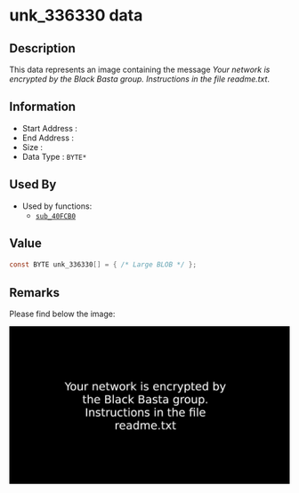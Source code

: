 # unk_336330 data

## Description

This data represents an image containing the message *Your network is encrypted by the Black Basta group. Instructions in the file readme.txt*.

## Information

* Start Address : 
* End Address : 
* Size : 
* Data Type : `BYTE*`

## Used By

* Used by functions:
  * [`sub_40FCB0`](sub_40FCB0.md)

## Value

```c
const BYTE unk_336330[] = { /* Large BLOB */ };
```

## Remarks

Please find below the image:

![Black Basta group](../other/dlaksjdoiwq.jpg "Black Basta group")

